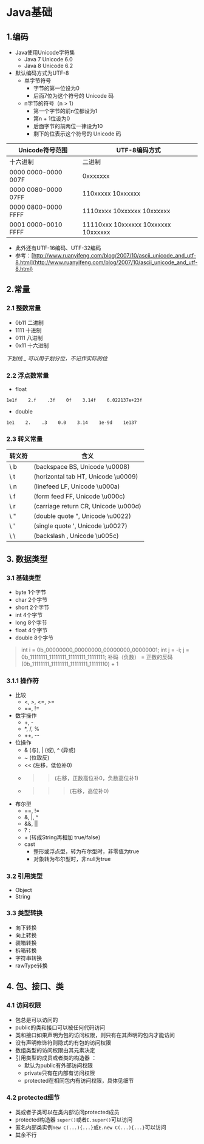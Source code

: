 # Java基础

## 1.编码

* Java使用Unicode字符集
    * Java 7 Unicode 6.0
    * Java 8 Unicode 6.2
* 默认编码方式为UTF-8
    * 单字节符号
        * 字节的第一位设为0
        * 后面7位为这个符号的 Unicode 码
    * n字节的符号（n > 1）
        * 第一个字节的前n位都设为1
        * 第n + 1位设为0
        * 后面字节的前两位一律设为10
        * 剩下的位表示这个符号的 Unicode 码

Unicode符号范围|UTF-8编码方式
--------------|-------------
十六进制|二进制
0000 0000-0000 007F | 0xxxxxxx
0000 0080-0000 07FF | 110xxxxx 10xxxxxx
0000 0800-0000 FFFF | 1110xxxx 10xxxxxx 10xxxxxx
0001 0000-0010 FFFF | 11110xxx 10xxxxxx 10xxxxxx 10xxxxxx

* 此外还有UTF-16编码、UTF-32编码
* 参考：[http://www.ruanyifeng.com/blog/2007/10/ascii_unicode_and_utf-8.html](http://www.ruanyifeng.com/blog/2007/10/ascii_unicode_and_utf-8.html)

## 2.常量

### 2.1 整数常量

- 0b11 二进制
- 1111 十进制
- 0111 八进制
- 0x11 十六进制

*下划线 _ 可以用于划分位，不记作实际的位*

### 2.2 浮点数常量

- float

`1e1f    2.f    .3f    0f    3.14f    6.022137e+23f`

- double

`1e1    2.    .3    0.0    3.14    1e-9d    1e137`

### 2.3 转义常量

转义符|含义
-----|-----
\ b |(backspace BS, Unicode \u0008) 
\ t |(horizontal tab HT, Unicode \u0009) 
\ n |(linefeed LF, Unicode \u000a) 
\ f |(form feed FF, Unicode \u000c) 
\ r |(carriage return CR, Unicode \u000d) 
\ " |(double quote ", Unicode \u0022) 
\ ' |(single quote ', Unicode \u0027) 
\ \ |(backslash \, Unicode \u005c) 

## 3. 数据类型

### 3.1 基础类型

- byte 1个字节
- char 2个字节
- short 2个字节
- int 4个字节
- long 8个字节 
- float 4个字节
- double 8个字节 

> int i = 0b_00000000_00000000_00000000_00000001;
> int j = -i;
> j = 0b_11111111_11111111_11111111_11111111;
> 补码（负数） = 正数的反码(0b_11111111_11111111_11111111_11111110) + 1

### 3.1.1 操作符

* 比较
    * <, >, <=, >=
    * ==, !=
* 数字操作
    * +, -
    * *, /, %
    * ++, --
* 位操作
    * & (与), | (或), ^ (异或)
    * ~ (位取反)
    * << (左移，低位补0)
    * >> (右移，正数高位补0，负数高位补1)
    * >>> (右移，高位补0)
* 布尔型
    * ==, !=
    * &, |, ^
    * &&, ||
    * ? :
    * \+ (转成String再相加 true/false)
    * cast
        * 整形或浮点型，转为布尔型时，非零值为true
        * 对象转为布尔型时，非null为true

### 3.2 引用类型

* Object
* String


### 3.3 类型转换

* 向下转换
* 向上转换
* 装箱转换
* 拆箱转换
* 字符串转换
* rawType转换

## 4. 包、接口、类

### 4.1 访问权限

* 包总是可以访问的
* public的类和接口可以被任何代码访问
* 类和接口如果声明为包的访问权限，则只有在其声明的包内才能访问
* 没有声明修饰符则隐式的有包的访问权限
* 数组类型的访问权限由其元素决定
* 引用类型的成员或者类的构造器 ：
    * 默认为public有外部访问权限
    * private只有在内部有访问权限
    * protected在相同包内有访问权限，具体见细节

### 4.2 protected细节

* 类或者子类可以在类内部访问protected成员
* protected构造器 `super()`或者`E.super()`可以访问
* 匿名内部类实例`new C(...){...}`或`E.new C(...){...}`可以访问
* 其余不行

